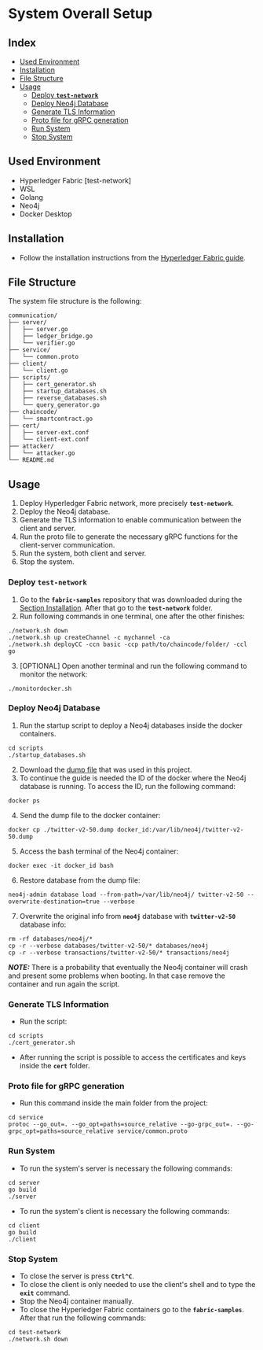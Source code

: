 # System Overall Setup

## Index
- [Used Environment](#used-environment)
- [Installation](#installation)
- [File Structure](#file-structure)
- [Usage](#usage)
  - [Deploy **`test-network`**](#deploy-test-network)
  - [Deploy Neo4j Database](#deploy-neo4j-database)
  - [Generate TLS Information](#generate-tls-information)
  - [Proto file for gRPC generation](#proto-file-for-grpc-generation)
  - [Run System](#run-system)
  - [Stop System](#stop-system)

## Used Environment
- Hyperledger Fabric [test-network]
- WSL
- Golang
- Neo4j
- Docker Desktop

## Installation
- Follow the installation instructions from the [Hyperledger Fabric guide](https://hyperledger-fabric.readthedocs.io/en/release-2.5/getting_started.html).

## File Structure
The system file structure is the following:
```
communication/
├── server/
│   ├── server.go
│   ├── ledger_bridge.go
│   └── verifier.go
├── service/
│   └── common.proto
├── client/
│   └── client.go
├── scripts/
│   ├── cert_generator.sh
│   ├── startup_databases.sh
│   ├── reverse_databases.sh
│   └── query_generator.go
├── chaincode/
│   └── smartcontract.go
├── cert/
│   ├── server-ext.conf
│   └── client-ext.conf
├── attacker/
│   └── attacker.go 
└── README.md
```

## Usage
1. Deploy Hyperledger Fabric network, more precisely **`test-network`**.
2. Deploy the Neo4j database.
3. Generate the TLS information to enable communication between the client and server.
4. Run the proto file to generate the necessary gRPC functions for the client-server communication.
5. Run the system, both client and server.
6. Stop the system.

### Deploy **`test-network`**
1. Go to the **`fabric-samples`** repository that was downloaded during the [Section Installation](#installation). After that go to the **`test-network`** folder.
2. Run following commands in one terminal, one after the other finishes:
```shellscript
./network.sh down
./network.sh up createChannel -c mychannel -ca
./network.sh deployCC -ccn basic -ccp path/to/chaincode/folder/ -ccl go
```
3. [OPTIONAL] Open another terminal and run the following command to monitor the network:
```shellscript
./monitordocker.sh
```

### Deploy Neo4j Database
1. Run the startup script to deploy a Neo4j databases inside the docker containers.
```shellscript
cd scripts
./startup_databases.sh
```
2. Download the [dump file](https://github.com/neo4j-graph-examples/twitter-v2/blob/main/data/twitter-v2-50.dump) that was used in this project.
3. To continue the guide is needed the ID of the docker where the Neo4j database is running. To access the ID, run the following command:
```shellscript
docker ps
```
4. Send the dump file to the docker container:
```shellscript
docker cp ./twitter-v2-50.dump docker_id:/var/lib/neo4j/twitter-v2-50.dump
```
5. Access the bash terminal of the  Neo4j container:
```shellscript
docker exec -it docker_id bash
```
6. Restore database from the dump file:
```shellscript
neo4j-admin database load --from-path=/var/lib/neo4j/ twitter-v2-50 --overwrite-destination=true --verbose
```
7. Overwrite the original info from **`neo4j`** database with **`twitter-v2-50`** database info:
```shellscript
rm -rf databases/neo4j/*
cp -r --verbose databases/twitter-v2-50/* databases/neo4j
cp -r --verbose transactions/twitter-v2-50/* transactions/neo4j
```
**_NOTE:_** There is a probability that eventually the Neo4j container will crash and present some problems when booting. In that case remove the container and run again the script. 

### Generate TLS Information
- Run the script:
```shellscript
cd scripts
./cert_generator.sh
```
- After running the script is possible to access the certificates and keys inside the **`cert`** folder.

### Proto file for gRPC generation
- Run this command inside the main folder from the project:
```shellscript
cd service
protoc --go_out=. --go_opt=paths=source_relative --go-grpc_out=. --go-grpc_opt=paths=source_relative service/common.proto
```
### Run System
- To run the system's server is necessary the following commands:
```shellscript
cd server
go build
./server
```
- To run the system's client is necessary the following commands:
```shellscript
cd client
go build
./client
```

### Stop System
- To close the server is press **`Ctrl^C`**.
- To close the client is only needed to use the client's shell and to type the **`exit`** command.
- Stop the Neo4j container manually.
- To close the Hyperledger Fabric containers go to the **`fabric-samples`**. After that run the following commands:
```shellscript
cd test-network
./network.sh down
```